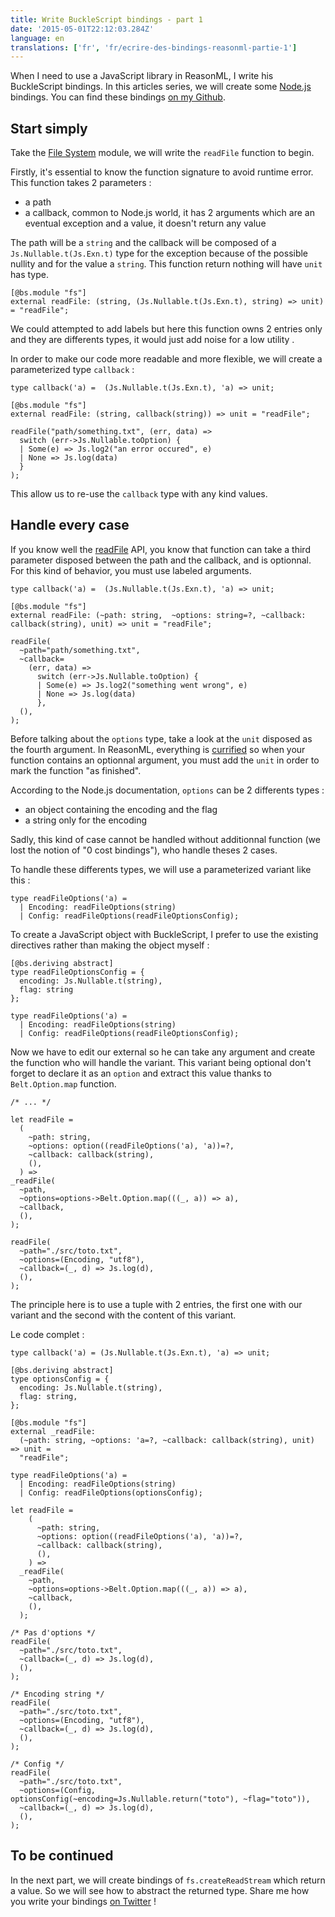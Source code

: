 ```yaml
---
title: Write BuckleScript bindings - part 1
date: '2015-05-01T22:12:03.284Z'
language: en
translations: ['fr', 'fr/ecrire-des-bindings-reasonml-partie-1']
---
```


When I need to use a JavaScript library in ReasonML, I write his BuckleScript bindings.
In this articles series, we will create some [Node.js](https://nodejs.org) bindings. You can find these bindings [on my Github](https://github.com/DCKT/bs-node).

## Start simply

Take the [File System](https://nodejs.org/dist/latest-v10.x/docs/api/fs.html) module, we will write the `readFile` function to begin.

Firstly, it's essential to know the function signature to avoid runtime error. This function takes 2 parameters :

- a path
- a callback, common to Node.js world, it has 2 arguments which are an eventual exception and a value, it doesn't return any value

The path will be a `string` and the callback will be composed of a `Js.Nullable.t(Js.Exn.t)` type for the exception because of the possible nullity and for the value a `string`. This function return nothing will have `unit` has type.

```reason
[@bs.module "fs"]
external readFile: (string, (Js.Nullable.t(Js.Exn.t), string) => unit) = "readFile";
```

We could attempted to add labels but here this function owns 2 entries only and they are differents types, it would just add noise for a low utility .

In order to make our code more readable and more flexible, we will create a parameterized type `callback` :

```reason
type callback('a) =  (Js.Nullable.t(Js.Exn.t), 'a) => unit;

[@bs.module "fs"]
external readFile: (string, callback(string)) => unit = "readFile";

readFile("path/something.txt", (err, data) =>
  switch (err->Js.Nullable.toOption) {
  | Some(e) => Js.log2("an error occured", e)
  | None => Js.log(data)
  }
);
```

This allow us to re-use the `callback` type with any kind values.

## Handle every case

If you know well the [readFile](https://nodejs.org/dist/latest-v10.x/docs/api/fs.html#fs_fs_readfile_path_options_callback) API, you know that function can take a third parameter disposed between the path and the callback, and is optionnal.
For this kind of behavior, you must use labeled arguments.

```reason
type callback('a) =  (Js.Nullable.t(Js.Exn.t), 'a) => unit;

[@bs.module "fs"]
external readFile: (~path: string,  ~options: string=?, ~callback: callback(string), unit) => unit = "readFile";

readFile(
  ~path="path/something.txt",
  ~callback=
    (err, data) =>
      switch (err->Js.Nullable.toOption) {
      | Some(e) => Js.log2("something went wrong", e)
      | None => Js.log(data)
      },
  (),
);
```

Before talking about the `options` type, take a look at the `unit` disposed as the fourth argument. In ReasonML, everything is [currified](https://en.wikipedia.org/wiki/Currying) so when your function contains an optionnal argument, you must add the `unit` in order to mark the function "as finished".

According to the Node.js documentation, `options` can be 2 differents types :

- an object containing the encoding and the flag
- a string only for the encoding

Sadly, this kind of case cannot be handled without additionnal function (we lost the notion of "0 cost bindings"), who handle theses 2 cases.

To handle these differents types, we will use a parameterized variant like this :

```reason
type readFileOptions('a) =
  | Encoding: readFileOptions(string)
  | Config: readFileOptions(readFileOptionsConfig);
```

To create a JavaScript object with BuckleScript, I prefer to use the existing directives rather than making the object myself :

```reason
[@bs.deriving abstract]
type readFileOptionsConfig = {
  encoding: Js.Nullable.t(string),
  flag: string
};

type readFileOptions('a) =
  | Encoding: readFileOptions(string)
  | Config: readFileOptions(readFileOptionsConfig);
```

Now we have to edit our external so he can take any argument and create the function who will handle the variant. This variant being optional don't forget to declare it as an `option` and extract this value thanks to `Belt.Option.map` function.

```reason
/* ... */

let readFile =
  (
    ~path: string,
    ~options: option((readFileOptions('a), 'a))=?,
    ~callback: callback(string),
    (),
  ) =>
_readFile(
  ~path,
  ~options=options->Belt.Option.map(((_, a)) => a),
  ~callback,
  (),
);

readFile(
  ~path="./src/toto.txt",
  ~options=(Encoding, "utf8"),
  ~callback=(_, d) => Js.log(d),
  (),
);
```

The principle here is to use a tuple with 2 entries, the first one with our variant and the second with the content of this variant.

Le code complet :

```reason
type callback('a) = (Js.Nullable.t(Js.Exn.t), 'a) => unit;

[@bs.deriving abstract]
type optionsConfig = {
  encoding: Js.Nullable.t(string),
  flag: string,
};

[@bs.module "fs"]
external _readFile:
  (~path: string, ~options: 'a=?, ~callback: callback(string), unit) => unit =
  "readFile";

type readFileOptions('a) =
  | Encoding: readFileOptions(string)
  | Config: readFileOptions(optionsConfig);

let readFile =
    (
      ~path: string,
      ~options: option((readFileOptions('a), 'a))=?,
      ~callback: callback(string),
      (),
    ) =>
  _readFile(
    ~path,
    ~options=options->Belt.Option.map(((_, a)) => a),
    ~callback,
    (),
  );

/* Pas d'options */
readFile(
  ~path="./src/toto.txt",
  ~callback=(_, d) => Js.log(d),
  (),
);

/* Encoding string */
readFile(
  ~path="./src/toto.txt",
  ~options=(Encoding, "utf8"),
  ~callback=(_, d) => Js.log(d),
  (),
);

/* Config */
readFile(
  ~path="./src/toto.txt",
  ~options=(Config, optionsConfig(~encoding=Js.Nullable.return("toto"), ~flag="toto")),
  ~callback=(_, d) => Js.log(d),
  (),
);
```

## To be continued

In the next part, we will create bindings of `fs.createReadStream` which return a value.
So we will see how to abstract the returned type.
Share me how you write your bindings [on Twitter](https://www.twitter.com/DCK__) !
